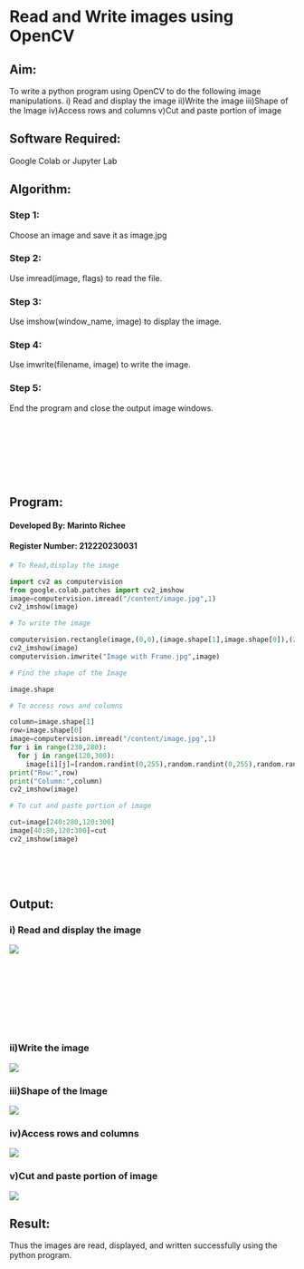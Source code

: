 # Read and Write images using OpenCV

## Aim:
To write a python program using OpenCV to do the following image manipulations. 
i) Read and display the image
ii)Write the image
iii)Shape of the Image
iv)Access rows and columns
v)Cut and paste portion of image
## Software Required:
Google Colab or Jupyter Lab
## Algorithm:
### Step 1: 
Choose an image and save it as image.jpg
### Step 2:
Use imread(image, flags) to read the file.
### Step 3:
Use imshow(window_name, image) to display the image.
### Step 4:
Use imwrite(filename, image) to write the image.
### Step 5:
End the program and close the output image windows.

<br><br><br><br><br><br>
## Program:
#### Developed By: Marinto Richee
#### Register Number: 212220230031
```Python 
# To Read,display the image

import cv2 as computervision
from google.colab.patches import cv2_imshow
image=computervision.imread("/content/image.jpg",1)
cv2_imshow(image)

# To write the image

computervision.rectangle(image,(0,0),(image.shape[1],image.shape[0]),(255,255,255),20)
cv2_imshow(image)
computervision.imwrite("Image with Frame.jpg",image)

# Find the shape of the Image

image.shape

# To access rows and columns

column=image.shape[1]
row=image.shape[0]
image=computervision.imread("/content/image.jpg",1)
for i in range(230,280):
  for j in range(120,300):
    image[i][j]=[random.randint(0,255),random.randint(0,255),random.randint(0,255)]
print("Row:",row)
print("Column:",column)
cv2_imshow(image)

# To cut and paste portion of image

cut=image[240:280,120:300]
image[40:80,120:300]=cut
cv2_imshow(image)

```

<br><br><br>
## Output:
### i) Read and display the image
![](images/read.jpg)

<br><br><br><br><br><br><br>
### ii)Write the image
![](images/write.jpg)
### iii)Shape of the Image
![](images/shape.jpg)
### iv)Access rows and columns
![](images/access.jpg)
### v)Cut and paste portion of image
![](images/cut.jpg)
## Result:
Thus the images are read, displayed, and written successfully using the python program.
